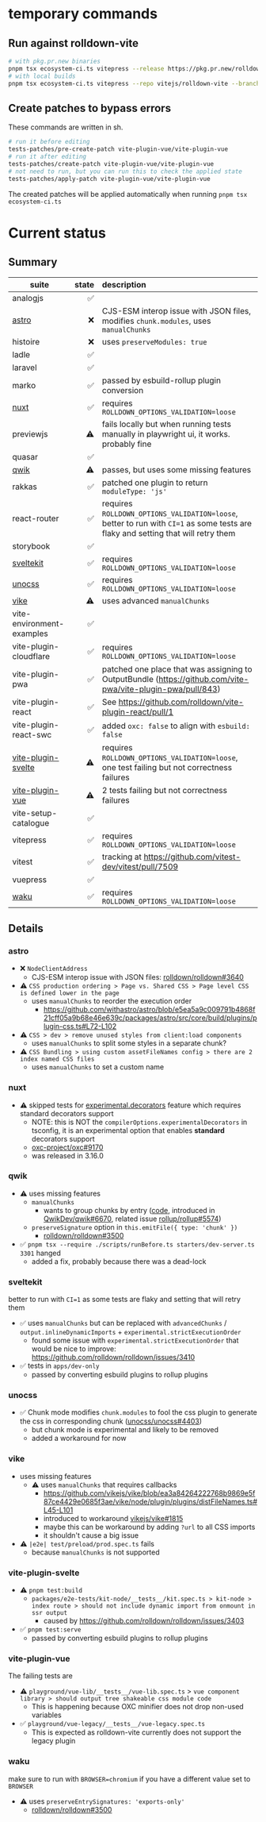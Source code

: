 # temporary commands

## Run against rolldown-vite

```sh
# with pkg.pr.new binaries
pnpm tsx ecosystem-ci.ts vitepress --release https://pkg.pr.new/rolldown/vite@3fc2ac5
# with local builds
pnpm tsx ecosystem-ci.ts vitepress --repo vitejs/rolldown-vite --branch rolldown-vite
```

## Create patches to bypass errors

These commands are written in sh.

```sh
# run it before editing
tests-patches/pre-create-patch vite-plugin-vue/vite-plugin-vue
# run it after editing
tests-patches/create-patch vite-plugin-vue/vite-plugin-vue
# not need to run, but you can run this to check the applied state
tests-patches/apply-patch vite-plugin-vue/vite-plugin-vue
```

The created patches will be applied automatically when running `pnpm tsx ecosystem-ci.ts`

# Current status

## Summary

| suite                                     | state | description                                                                                                                      |
| ----------------------------------------- | ----: | :------------------------------------------------------------------------------------------------------------------------------- |
| analogjs                                  |    ✅ |                                                                                                                                  |
| [astro](#astro)                           |    ❌ | CJS-ESM interop issue with JSON files, modifies `chunk.modules`, uses `manualChunks`                                             |
| histoire                                  |    ❌ | uses `preserveModules: true`                                                                                                     |
| ladle                                     |    ✅ |                                                                                                                                  |
| laravel                                   |    ✅ |                                                                                                                                  |
| marko                                     |    ✅ | passed by esbuild-rollup plugin conversion                                                                                       |
| [nuxt](#nuxt)                             |    ✅ | requires `ROLLDOWN_OPTIONS_VALIDATION=loose`                                                                                     |
| previewjs                                 |    ⚠️ | fails locally but when running tests manually in playwright ui, it works. probably fine                                          |
| quasar                                    |    ✅ |                                                                                                                                  |
| [qwik](#qwik)                             |    ⚠️ | passes, but uses some missing features                                                                                           |
| rakkas                                    |    ✅ | patched one plugin to return `moduleType: 'js'`                                                                                  |
| react-router                              |    ✅ | requires `ROLLDOWN_OPTIONS_VALIDATION=loose`, better to run with `CI=1` as some tests are flaky and setting that will retry them |
| storybook                                 |    ✅ |                                                                                                                                  |
| [sveltekit](#sveltekit)                   |    ✅ | requires `ROLLDOWN_OPTIONS_VALIDATION=loose`                                                                                     |
| [unocss](#unocss)                         |    ✅ | requires `ROLLDOWN_OPTIONS_VALIDATION=loose`                                                                                     |
| [vike](#vike)                             |    ⚠️ | uses advanced `manualChunks`                                                                                                     |
| vite-environment-examples                 |    ✅ |                                                                                                                                  |
| vite-plugin-cloudflare                    |    ✅ | requires `ROLLDOWN_OPTIONS_VALIDATION=loose`                                                                                     |
| vite-plugin-pwa                           |    ✅ | patched one place that was assigning to OutputBundle (https://github.com/vite-pwa/vite-plugin-pwa/pull/843)                      |
| vite-plugin-react                         |    ✅ | See https://github.com/rolldown/vite-plugin-react/pull/1                                                                         |
| vite-plugin-react-swc                     |    ✅ | added `oxc: false` to align with `esbuild: false`                                                                                |
| [vite-plugin-svelte](#vite-plugin-svelte) |    ⚠️ | requires `ROLLDOWN_OPTIONS_VALIDATION=loose`, one test failing but not correctness failures                                      |
| [vite-plugin-vue](#vite-plugin-vue)       |    ⚠️ | 2 tests failing but not correctness failures                                                                                     |
| vite-setup-catalogue                      |    ✅ |                                                                                                                                  |
| vitepress                                 |    ✅ | requires `ROLLDOWN_OPTIONS_VALIDATION=loose`                                                                                     |
| vitest                                    |    ✅ | tracking at https://github.com/vitest-dev/vitest/pull/7509                                                                       |
| vuepress                                  |    ✅ |                                                                                                                                  |
| [waku](#waku)                             |    ✅ | requires `ROLLDOWN_OPTIONS_VALIDATION=loose`                                                                                     |

## Details

### astro

- ❌ `NodeClientAddress`
  - CJS-ESM interop issue with JSON files: [rolldown/rolldown#3640](https://github.com/rolldown/rolldown/issues/3640)
- ⚠️ `CSS production ordering > Page vs. Shared CSS > Page level CSS is defined lower in the page`
  - uses `manualChunks` to reorder the execution order
    - https://github.com/withastro/astro/blob/e5ea5a9c009791b4868f21cff05a9b68e46e639c/packages/astro/src/core/build/plugins/plugin-css.ts#L72-L102
- ⚠ `CSS > dev > remove unused styles from client:load components`
  - uses `manualChunks` to split some styles in a separate chunk?
- ⚠️ `CSS Bundling > using custom assetFileNames config > there are 2 index named CSS files`
  - uses `manualChunks` to set a custom name

### nuxt

- ⚠️ skipped tests for [experimental.decorators](https://nuxt.com/docs/guide/going-further/experimental-features#decorators) feature which requires standard decorators support
  - NOTE: this is NOT the `compilerOptions.experimentalDecorators` in tsconfig, it is an experimental option that enables **standard** decorators support
  - [oxc-project/oxc#9170](https://github.com/oxc-project/oxc/issues/9170)
  - was released in 3.16.0

### qwik

- ⚠️ uses missing features
  - `manualChunks`
    - wants to group chunks by entry ([code](https://github.com/QwikDev/qwik/blob/0a752dc6dd4c7b0000aa6a1d17f3ccfcee89fc7f/packages/qwik/src/optimizer/src/plugins/plugin.ts#L873-L880), introduced in [QwikDev/qwik#6670](https://github.com/QwikDev/qwik/pull/6670), related issue [rollup/rollup#5574](https://github.com/rollup/rollup/issues/5574))
  - `preserveSignature` option in `this.emitFile({ type: 'chunk' })`
    - [rolldown/rolldown#3500](https://github.com/rolldown/rolldown/issues/3500)
- ✅ `pnpm tsx --require ./scripts/runBefore.ts starters/dev-server.ts 3301` hanged
  - added a fix, probably because there was a dead-lock

### sveltekit

better to run with `CI=1` as some tests are flaky and setting that will retry them

- ✅ uses `manualChunks` but can be replaced with `advancedChunks` / `output.inlineDynamicImports` + `experimental.strictExecutionOrder`
  - found some issue with `experimental.strictExecutionOrder` that would be nice to improve: https://github.com/rolldown/rolldown/issues/3410
- ✅ tests in `apps/dev-only`
  - passed by converting esbuild plugins to rollup plugins

### unocss

- ✅ Chunk mode modifies `chunk.modules` to fool the css plugin to generate the css in corresponding chunk ([unocss/unocss#4403](https://github.com/unocss/unocss/issues/4403))
  - but chunk mode is experimental and likely to be removed
  - added a workaround for now

### vike

- uses missing features
  - ⚠️ uses `manualChunks` that requires callbacks
    - https://github.com/vikejs/vike/blob/ea3a84264222768b9869e5f87ce4429e0685f3ae/vike/node/plugin/plugins/distFileNames.ts#L45-L101
    - introduced to workaround [vikejs/vike#1815](https://github.com/vikejs/vike/issues/1815)
    - maybe this can be workaround by adding `?url` to all CSS imports
    - it shouldn't cause a big issue
- ⚠️ `|e2e| test/preload/prod.spec.ts` fails
  - because `manualChunks` is not supported

### vite-plugin-svelte

- ⚠️ `pnpm test:build`
  - `packages/e2e-tests/kit-node/__tests__/kit.spec.ts > kit-node > index route > should not include dynamic import from onmount in ssr output`
    - caused by https://github.com/rolldown/rolldown/issues/3403
- ✅ `pnpm test:serve`
  - passed by converting esbuild plugins to rollup plugins

### vite-plugin-vue

The failing tests are

- ⚠️ `playground/vue-lib/__tests__/vue-lib.spec.ts` > `vue component library > should output tree shakeable css module code`
  - This is happening because OXC minifier does not drop non-used variables
- ✅ `playground/vue-legacy/__tests__/vue-legacy.spec.ts`
  - This is expected as rolldown-vite currently does not support the legacy plugin

### waku

make sure to run with `BROWSER=chromium` if you have a different value set to `BROWSER`

- ⚠️ uses `preserveEntrySignatures: 'exports-only'`
  - [rolldown/rolldown#3500](https://github.com/rolldown/rolldown/issues/3500)
